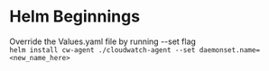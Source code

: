 # Helm Beginnings

Override the Values.yaml file by running --set flag  
`helm install cw-agent ./cloudwatch-agent --set daemonset.name=<new_name_here>`